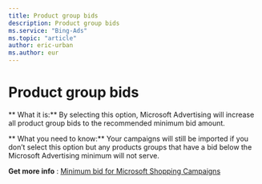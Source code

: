 ```yaml
---
title: Product group bids
description: Product group bids
ms.service: "Bing-Ads"
ms.topic: "article"
author: eric-urban
ms.author: eur
---
```


# Product group bids

**      What it is:**     By selecting this option, Microsoft Advertising will increase all product group bids to the recommended minimum bid amount.

**      What you need to know:**     Your campaigns will still be imported if you don’t select this option but any products groups that have a bid below the Microsoft Advertising minimum will not serve.

**Get more info** : [Minimum bid for Microsoft Shopping Campaigns](../hlp_BA_CONC_ProductAds_MinBid.md)


